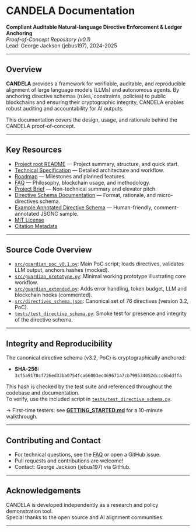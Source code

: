 # CANDELA Documentation

**Compliant Auditable Natural-language Directive Enforcement & Ledger Anchoring**  
*Proof-of-Concept Repository (v0.1)*  
Lead: George Jackson (jebus197), 2024-2025

---

## Overview

**CANDELA** provides a framework for verifiable, auditable, and reproducible alignment of large language models (LLMs) and autonomous agents. By anchoring directive schemas (rules, constraints, policies) to public blockchains and ensuring their cryptographic integrity, CANDELA enables robust auditing and accountability for AI outputs.

This documentation covers the design, usage, and rationale behind the CANDELA proof-of-concept.

---

## Key Resources

- [Project root README](../README.md) — Project summary, structure, and quick start.
- [Technical Specification](Tech_Spec.md) — Detailed architecture and workflow.
- [Roadmap](ROADMAP.md) — Milestones and planned features.
- [FAQ](FAQ.md) — Philosophy, blockchain usage, and methodology.
- [Project Brief](PROJECT_BRIEF.md) — Non-technical summary and elevator pitch.
- [Directive Schema Documentation](directives_README.md) — Format, rationale, and micro-directives schema.
- [Example Annotated Directive Schema](example_directives_schema_annotated.jsonc) — Human-friendly, comment-annotated JSONC sample.
- [MIT License](Licence)
- [Citation Metadata](../CITATION.cff)

---

## Source Code Overview

- [`src/guardian_poc_v0.1.py`](../src/guardian_poc_v0.1.py): Main PoC script; loads directives, validates LLM output, anchors hashes (mocked).
- [`src/guardian_prototype.py`](../src/guardian_prototype.py): Minimal working prototype illustrating core workflow.
- [`src/guardian_extended.py`](../src/guardian_extended.py): Adds error handling, token budget, LLM and blockchain hooks (commented).
- [`src/directives_schema.json`](../src/directives_schema.json): Canonical set of 76 directives (version 3.2, PoC).
- [`tests/test_directive_schema.py`](../tests/test_directive_schema.py): Smoke test for presence and integrity of the directive schema.

---

## Integrity and Reproducibility

The canonical directive schema (v3.2, PoC) is cryptographically anchored:

- **SHA-256:** `3cf5a9178cf726ed33ba0754fca66003ec469671a7cb799534052dccc6bddffa`

This hash is checked by the test suite and referenced throughout the codebase and documentation.  
To verify, use the included script in [`tests/test_directive_schema.py`](../tests/test_directive_schema.py).

→ First-time testers: see **[GETTING_STARTED.md](GETTING_STARTED.md)** for a 10-minute walkthrough.

---

## Contributing and Contact

- For technical questions, see the [FAQ](FAQ.md) or open a GitHub issue.
- Pull requests and contributions are welcome!
- Contact: George Jackson (jebus197) via GitHub.

---

## Acknowledgements

CANDELA is developed independently as a research and policy demonstration tool.  
Special thanks to the open source and AI alignment communities.

---
